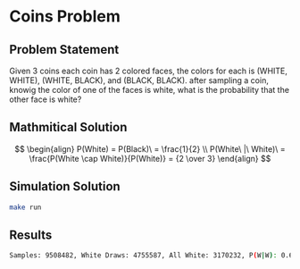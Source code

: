# Coins Problem 

## Problem Statement

Given 3 coins each coin has 2 colored faces, the colors for each is (WHITE, WHITE), (WHITE, BLACK), and (BLACK, BLACK). after sampling a coin, knowig the color of one of the faces is white, what is the probability that the other face is white?

## Mathmitical Solution
$$
\begin{align}
P(White) = P(Black)\ = \frac{1}{2} \\
P(White\ |\ White)\ = \frac{P(White \cap White)}{P(White)} = {2 \over 3}
\end{align}
$$

## Simulation Solution

```sh 
make run
```

## Results

```sh 
Samples: 9508482, White Draws: 4755587, All White: 3170232, P(W|W): 0.666633
```
